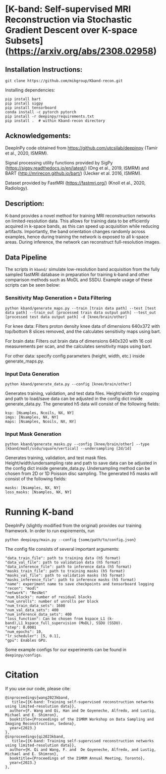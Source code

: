 # [K-band: Self-supervised MRI Reconstruction via Stochastic Gradient Descent over K-space Subsets] (https://arxiv.org/abs/2308.02958)

## Installation Instructions:

`git clone https://github.com/mikgroup/Kband-recon.git`

Installing dependencies:
```
pip install bart
pip install sigpy
pip install tensorboard
conda install -c pytorch pytorch 
pip install -r deepinpy/requirements.txt
pip install .  # within Kband-recon directory
```

## Acknowledgements:
DeepInPy code obtained from https://github.com/utcsilab/deepinpy (Tamir et al., 2020, ISMRM). 

Signal processing utility functions provided by SigPy (https://sigpy.readthedocs.io/en/latest/) (Ong et al., 2019, ISMRM) and BART (http://mrirecon.github.io/bart/) (Uecker et al. 2016, ISMRM). 

Dataset provided by FastMRI (https://fastmri.org/) (Knoll et al., 2020, Radiology).

## Description:

K-band provides a novel method for training MRI reconstruction networks on limited-resolution data. This allows for training data to be efficiently acquired in k-space bands, as this can speed up acquisition while reducing artifacts. Importantly, the band orientation changes randomly across examples, hence during training the network is exposed to all k-space areas. During inference, the network can reconstruct full-resolution images.

## Data Pipeline

The scripts in `kband/` simulate low-resolution band acquisition from the fully sampled fastMRI database in preparation for training k-band and other comparison methods such as MoDL and SSDU. Example usage of these scripts can be seen below:

### Sensitivity Map Generation + Data Filtering
```
python kband/generate_maps.py --train [train data path] --test [test data path] --train_out [processed train data output path] --test_out [processed test data output path] -d [knee/brain/other]
```
For knee data: Filters proton density knee data of dimensions 640x372 with top/bottom 8 slices removed, and the calculates sensitivity maps using bart.

For brain data: Filters out brain data of dimensions 640x320 with 16 coil measurements per scan, and the calculates sensitivity maps using bart. 

For other data: specify config parameters (height, width, etc.) inside generate_maps.py.

### Input Data Generation

```
python kband/generate_data.py --config [knee/brain/other]
```
Generates training, validation, and test data files. Height/width for cropping and path to load/save data can be adjusted in the config dict inside generate_data.py. The generated h5 data will consist of the following fields:

```
ksp: [Nsamples, Ncoils, NX, NY]
imgs: [Nsamples, NX, NY]
maps: [Nsamples, Ncoils, NX, NY]
```

### Input Mask Generation

```
python kband/generate_masks.py --config [knee/brain/other] --type [kband/modl/ssdu/square/vertical] --undersampling [2d/1d]
```
Generates training, validation, and test mask files. Height/width/undersampling rate and path to save data can be adjusted in the config dict inside generate_data.py. Undersampling method can be chosen from 2D or 1D Poisson disc sampling. The generated h5 masks will consist of the following fields:

```
masks: [Nsamples, NX, NY]
loss_masks: [Nsamples, NX, NY]
```

# Running K-band

DeepInPy (slightly modified from the original) provides our training framework. In order to run expirements, run 

```
python deepinpy/main.py --config {some/path/to/config.json}
```

The config file consists of several important arguments:

```
"data_train_file": path to training data (h5 format)
"data_val_file": path to validation data (h5 format)
"data_inference_file": path to inference data (h5 format)
"masks_train_file": path to training masks (h5 format)
"masks_val_file": path to validation masks (h5 format)
"masks_inference_file": path to inference masks (h5 format)
"name": experiment name to save checkpoints and tensorboard logging
"recon": "modl"
"network": "ResNet"
"num_blocks": number of residual blocks
"num_unrolls": number of unrolls per block
"num_train_data_sets": 1600
"num_val_data_sets": 400
"num_inference_data_sets": 400
"loss_function": Can be chosen from kspace_L1 (k-band),L1_kspace_full_supervision (MoDL), SSDU (SSDU).
"step": 0.0001
"num_epochs": 10,
"lr_scheduler": [5, 0.1],
"gpu": Enables GPU.
```

Some example configs for our experiments can be found in `deepinpy/configs`.

# Citation

If you use our code, please cite:

```
@inproceedings{wang2023kband,
   title={{K-band: Training self-supervised reconstruction networks using limited-resolution data}},
  author={F. Wang and Qi, Han and De Goyeneche, Alfredo, and Lustig, Michael and E. Shimron},
  booktitle={Proceedings of the ISMRM Workshop on Data Sampling and Imaging Reconstruction, Sedona},
  year={2023.}
},
@inproceedings{qi2023kband,
   title={{K-band: Training self-supervised reconstruction networks using limited-resolution data}},
  author={H. Qi and Wang, F. and  De Goyeneche, Alfredo, and Lustig, Michael and E. Shimron},
  booktitle={Proceedings of the ISMRM Annual Meeting, Toronto},
  year={2023.}
},
```
